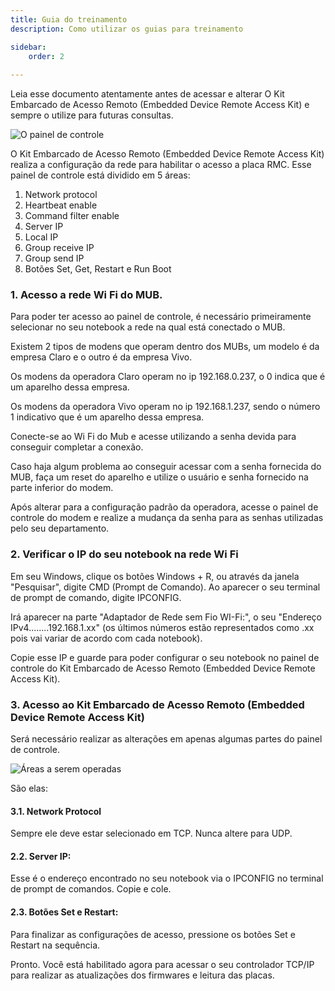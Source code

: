 ```yaml
---
title: Guia do treinamento
description: Como utilizar os guias para treinamento

sidebar:
    order: 2
 
---
```


[comment]: <> (Documentação online para o aplicativo Interface de Comando Eletromidia)
[comment]: <> (Criado por Alexandre de Abreu - alexandre.abreu@eletromidia.com.br)
[comment]: <> (Data : 17/06/2024)

Leia esse documento atentamente antes de acessar e alterar O Kit Embarcado de Acesso Remoto (Embedded Device Remote Access Kit) e sempre o utilize para futuras consultas.

![O painel de controle](https://i.imgur.com/S273rK3.png)
 
 O Kit Embarcado de Acesso Remoto (Embedded Device Remote Access Kit) realiza a configuração da rede para habilitar o acesso a placa RMC. Esse painel de controle está dividido em 5 áreas:

1. Network protocol
2. Heartbeat enable
3. Command filter enable
4. Server IP
5. Local IP
6. Group receive IP
7. Group send IP
8. Botões Set, Get, Restart e Run Boot

### 1. Acesso a rede Wi Fi do MUB. 

Para poder ter acesso ao painel de controle, é necessário primeiramente selecionar no seu notebook a rede na qual está conectado o MUB.

Existem 2 tipos de modens que operam dentro dos MUBs, um modelo é da empresa Claro e o outro é da empresa Vivo.

Os modens da operadora Claro operam no ip 192.168.0.237, o 0 indica que é um aparelho dessa empresa.

Os modens da operadora Vivo operam no ip 192.168.1.237, sendo o número 1 indicativo que é um aparelho dessa empresa.

Conecte-se ao Wi Fi do Mub e acesse utilizando a senha devida para conseguir completar a conexão. 

Caso haja algum problema ao conseguir acessar com a senha fornecida do MUB, faça um reset do aparelho e utilize o usuário e senha fornecido na parte inferior do modem. 

Após alterar para a configuração padrão da operadora, acesse o painel de controle do modem e realize a mudança da senha para as senhas utilizadas pelo seu departamento.


### 2. Verificar o IP do seu notebook na rede Wi Fi

Em seu Windows, clique os botões Windows + R, ou através da janela "Pesquisar", digite CMD (Prompt de Comando). Ao aparecer o seu terminal de prompt de comando, digite IPCONFIG.

Irá aparecer na parte "Adaptador de Rede sem Fio WI-Fi:", o seu "Endereço IPv4........192.168.1.xx" (os últimos números estão representados como .xx pois vai variar de acordo com cada notebook).

Copie esse IP e guarde para poder configurar o seu notebook no painel de controle do Kit Embarcado de Acesso Remoto (Embedded Device Remote Access Kit).

### 3. Acesso ao Kit Embarcado de Acesso Remoto (Embedded Device Remote Access Kit) 

Será necessário realizar as alterações em apenas algumas partes do painel de controle.

![Áreas a serem operadas](https://i.imgur.com/CB7Ith5.jpeg)

São elas:

#### 3.1. Network Protocol
Sempre ele deve estar selecionado em TCP. Nunca altere para UDP.

#### 2.2. Server IP:
Esse é o endereço encontrado no seu notebook via o IPCONFIG no terminal de prompt de comandos. Copie e cole.
 
#### 2.3. Botões Set e Restart:
Para finalizar as configurações de acesso, pressione os botões Set e Restart na sequência.

Pronto. Você está habilitado agora para acessar o seu controlador TCP/IP para realizar as atualizações dos firmwares e leitura das placas.

